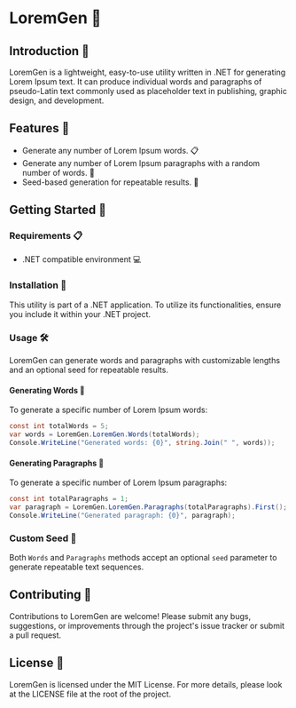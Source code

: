 # LoremGen 📝

## Introduction 🌟
LoremGen is a lightweight, easy-to-use utility written in .NET for generating Lorem Ipsum text.
It can produce individual words and paragraphs of pseudo-Latin text commonly used as placeholder text in publishing, graphic design, and development.

## Features 🚀
- Generate any number of Lorem Ipsum words. 📋
- Generate any number of Lorem Ipsum paragraphs with a random number of words. 📄
- Seed-based generation for repeatable results. 🔁

## Getting Started 🏁

### Requirements 📋
- .NET compatible environment 💻

### Installation 🔧
This utility is part of a .NET application. To utilize its functionalities, ensure you include it within your .NET project.

### Usage 🛠️
LoremGen can generate words and paragraphs with customizable lengths and an optional seed for repeatable results.

#### Generating Words 📝
To generate a specific number of Lorem Ipsum words:

```csharp
const int totalWords = 5;
var words = LoremGen.LoremGen.Words(totalWords);
Console.WriteLine("Generated words: {0}", string.Join(" ", words));
```

#### Generating Paragraphs 📄
To generate a specific number of Lorem Ipsum paragraphs:

```csharp
const int totalParagraphs = 1;
var paragraph = LoremGen.LoremGen.Paragraphs(totalParagraphs).First();
Console.WriteLine("Generated paragraph: {0}", paragraph);
```

### Custom Seed 🔑
Both `Words` and `Paragraphs` methods accept an optional `seed` parameter to generate repeatable text sequences.

## Contributing 🤝
Contributions to LoremGen are welcome! Please submit any bugs, suggestions, or improvements through the project's issue tracker or submit a pull request.

## License 📄
LoremGen is licensed under the MIT License. For more details, please look at the LICENSE file at the root of the project.
